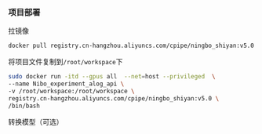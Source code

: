 ### 项目部署

拉镜像

```bash
docker pull registry.cn-hangzhou.aliyuncs.com/cpipe/ningbo_shiyan:v5.0
```

将项目文件复制到`/root/workspace`下

```bash
sudo docker run -itd --gpus all  --net=host --privileged  \
--name Nibo_experiment_alog_api \
-v /root/workspace:/root/workspace \
registry.cn-hangzhou.aliyuncs.com/cpipe/ningbo_shiyan:v5.0 \
/bin/bash
```

转换模型（可选）
